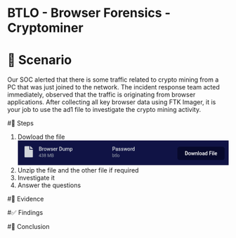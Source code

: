 # BTLO - Browser Forensics - Cryptominer

# 📝 Scenario
Our SOC alerted that there is some traffic related to crypto mining from a PC that was just joined to the network. 
The incident response team acted immediately, observed that the traffic is originating from browser applications. 
After collecting all key browser data using FTK Imager, it is your job to use the ad1 file to investigate the crypto mining activity.

#🔎 Steps
1. Dowload the file
![Dowload File](https://github.com/FrancoGarciaC9701/Cibersecurity-Labs/blob/da373ea416f8f918c3a412e1fee174bd518242be/BTLO/Brownser%20Forensic%20-%20Cryptominer/Images/BFCDowloadFile.png)
2. Unzip the file and the other file if required
3. Investigate it
4. Answer the questions


#📂 Evidence

#✅ Findings

#🚀 Conclusion




